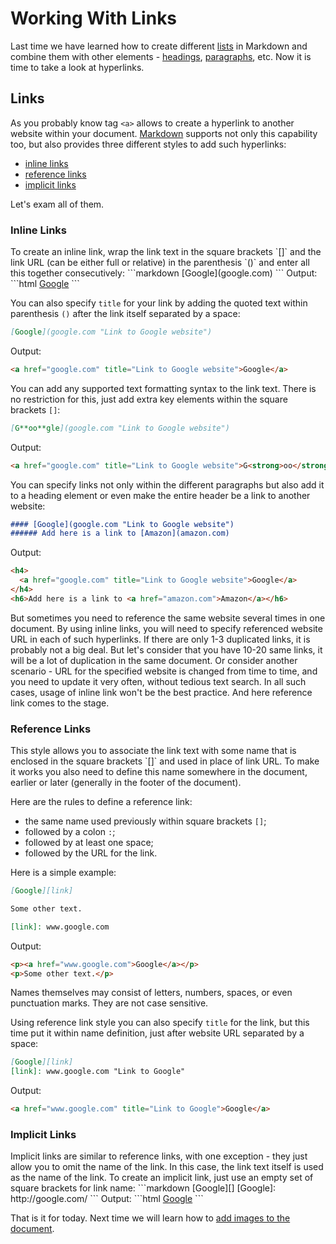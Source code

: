 # Working With Links
Last time we have learned how to create different [lists][previous] in Markdown and combine them with other elements - [headings][], [paragraphs][], etc. Now it is time to take a look at hyperlinks.

## Links
As you probably know tag `<a>` allows to create a hyperlink to another website within your document. [Markdown][] supports not only this capability too, but also provides three different styles to add such hyperlinks:

* [inline links](#inline-links)
* [reference links](#reference-links)
* [implicit links](#implicit-links)

Let's exam all of them.

<h3 id="inline-links">Inline Links</h3>
To create an inline link, wrap the link text in the square brackets `[]` and the link URL (can be either full or relative) in the parenthesis `()` and enter all this together consecutively:
```markdown
[Google](google.com)
```
Output:
```html
<a href="google.com">Google</a>
```

You can also specify `title` for your link by adding the quoted text within parenthesis `()` after the link itself separated by a space:
```markdown
[Google](google.com "Link to Google website")
```
Output:
```html
<a href="google.com" title="Link to Google website">Google</a>
```

You can add any supported text formatting syntax to the link text. There is no restriction for this, just add extra key elements within the square brackets `[]`:
```markdown
[G**oo**gle](google.com "Link to Google website")
```
Output:
```html
<a href="google.com" title="Link to Google website">G<strong>oo</strong>gle</a>
```

You can specify links not only within the different paragraphs but also add it to a heading element or even make the entire header be a link to another website:
```markdown
#### [Google](google.com "Link to Google website")
###### Add here is a link to [Amazon](amazon.com)
```
Output:
```html
<h4>
  <a href="google.com" title="Link to Google website">Google</a>
</h4>
<h6>Add here is a link to <a href="amazon.com">Amazon</a></h6>
```

But sometimes you need to reference the same website several times in one document. By using inline links, you will need to specify referenced website URL in each of such hyperlinks. If there are only 1-3 duplicated links, it is probably not a big deal. But let's consider that you have 10-20 same links, it will be a lot of duplication in the same document. Or consider another scenario - URL for the specified website is changed from time to time, and you need to update it very often, without tedious text search. In all such cases, usage of inline link won't be the best practice. And here reference link comes to the stage.

<h3 id="reference-links">Reference Links</h3>
This style allows you to associate the link text with some name that is enclosed in the square brackets `[]` and used in place of link URL. To make it works you also need to define this name somewhere in the document, earlier or later (generally in the footer of the document). 

Here are the rules to define a reference link:

- the same name used previously within square brackets `[]`;
- followed by a colon `:`;
- followed by at least one space;
- followed by the URL for the link.

Here is a simple example:
```markdown
[Google][link]

Some other text.

[link]: www.google.com
```
Output:
```html
<p><a href="www.google.com">Google</a></p>
<p>Some other text.</p>
```

<div class="note">Names themselves may consist of letters, numbers, spaces, or even punctuation marks. They are not case sensitive.</div>

Using reference link style you can also specify `title` for the link, but this time put it within name definition, just after website URL separated by a space:
```markdown
[Google][link]
[link]: www.google.com "Link to Google"
```
Output:
```html
<a href="www.google.com" title="Link to Google">Google</a>
```

<h3 id="implicit-links">Implicit Links</h3>
Implicit links are similar to reference links, with one exception - they just allow you to omit the name of the link. In this case, the link text itself is used as the name of the link. To create an implicit link, just use an empty set of square brackets for link name:
```markdown
[Google][]
[Google]: http://google.com/
```
Output:
```html
<a href="http://google.com/">Google</a>
```

That is it for today. Next time we will learn how to [add images to the document][next].

[Markdown]: https://en.wikipedia.org/wiki/Markdown "Markdown - Wikipedia"
[previous]: 02-Adding-Lists.md "Adding Lists"
[next]: 04-Adding-Images.md "Adding Images"
[headings]: 01-Styling-Text.md#headings "Adding Headings"
[paragraphs]: 01-Styling-Text.md#paragraphs "Adding Paragraphs"
